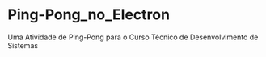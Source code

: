 # Ping-Pong_no_Electron
Uma Atividade de Ping-Pong para o Curso Técnico de Desenvolvimento de Sistemas
